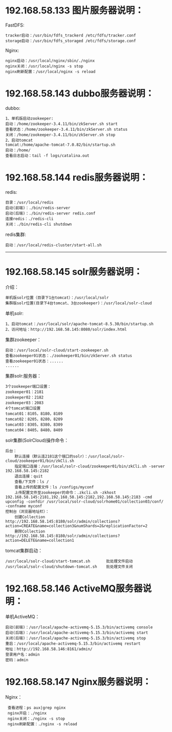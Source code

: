 192.168.58.133 图片服务器说明：
==================================================================
  FastDFS:
 
    tracker启动：/usr/bin/fdfs_trackerd /etc/fdfs/tracker.conf
    storage启动：/usr/bin/fdfs_storaged /etc/fdfs/storage.conf
  Nginx:
 
    nginx启动：/usr/local/nginx/sbin/./nginx
    nginx关闭：/usr/local/nginx -s stop
    nginx刷新配置：/usr/local/nginx -s reload

192.168.58.143 dubbo服务器说明：
==================================================================
  dubbo:

    1、单机版启动zookeeper:
    启动：/home/zookeeper-3.4.11/bin/zkServer.sh start
    查看状态：/home/zookeeper-3.4.11/bin/zkServer.sh status
    关闭：/home/zookeeper-3.4.11/bin/zkServer.sh stop
    2、启动tomcat
    tomcat:/home/apache-tomcat-7.0.82/bin/startup.sh 
    启动：/home/
    查看日志启动：tail -f logs/catalina.out


192.168.58.144 redis服务器说明：
==================================================================
  redis:

    目录：/usr/local/redis
    启动(前端)：./bin/redis-server
    启动(后端)：./bin/redis-server redis.conf
    连接redis：./redis-cli
    关闭：./bin/redis-cli shutdown
  redis集群:

    启动：/usr/local/redis-cluster/start-all.sh
-----------------------------------------------------------------------



192.168.58.145 solr服务器说明：
==================================================================
  介绍：

    单机版solr位置（目录下1台tomcat）：/usr/local/solr
    集群版solr位置(目录下4台tomcat、3台zookeeper)：/usr/local/solr-cloud

  单机solr:

    1、启动tomcat：/usr/local/solr/apache-tomcat-8.5.30/bin/startup.sh
    2、访问地址：http://192.168.58.145:8080/solr/index.html
  集群zookeeper：

    启动：/usr/local/solr-cloud/start-zookeeper.sh
    查看zookeeper01状态：./zookeeper01/bin/zkServer.sh status
    查看zookeeper01状态：......
    ......
  集群solr:服务器：

    3个zookeeper端口设置：
    zookeeper01：2181
    zookeeper02：2182
    zookeeper03：2083
    4个tomcat端口设置
    tomcat01：8105，8180，8109
    tomcat02：8205，8280，8209
    tomcat03：8305，8380，8309
    tomcat04：8405，8480，8409
  solr集群(SolrCloud)操作命令：

    后台：
        默认连接（默认连2181这个端口的solr）：/usr/local/solr-cloud/zookeeper01/bin/zkCli.sh
        指定端口连接：/usr/local/solr-cloud/zookeeper01/bin/zkCli.sh -server 192.168.58.145:2182
        退出连接：quit
        查看/下文件：ls /
        查看上传的配置文件：ls /configs/myconf
        上传配置文件至zookeeper的命令：.zkcli.sh -zkhost 192.168.58.145:2181,192.168.58.145:2182,192.168.58.145:2183 -cmd upconfig -confdir /usr/local/solr-cloud/solrhome01/collection03/conf/ -confname myconf
    控制台（浏览器地址栏）：
        创建Collection    http://192.168.58.145:8180/solr/admin/collections?action=CREATE&name=collection3&numShards=2&replicationFactor=2
        删除Collection    http://192.168.58.145:8180/solr/admin/collections?action=DELETE&name=collection1
  tomcat集群启动：

    /usr/local/solr-cloud/start-tomcat.sh       批处理文件启动
    /usr/local/solr-cloud/shutdown-tomcat.sh    批处理文件关闭
    
    
192.168.58.146 ActiveMQ服务器说明：
==================================================================
  单机ActiveMQ：
    
    启动(前端)：/usr/local/apache-activemq-5.15.3/bin/activemq console
    启动(后端)：/usr/local/apache-activemq-5.15.3/bin/activemq start
    关闭(后端)：/usr/local/apache-activemq-5.15.3/bin/activemq stop
    重启：/usr/local/apache-activemq-5.15.3/bin/activemq restart
    地址：http://192.168.58.146:8161/admin/
    登录用户名：admin
    密码：admin
    
192.168.58.147 Nginx服务器说明：
==================================================================
  Nginx：
  
     查看进程：ps aux|grep nginx 
     nginx开启：./nginx
     nginx关闭：./nginx -s stop
     nginx刷新配置：./nginx -s reload